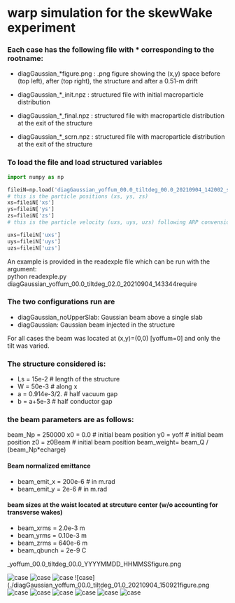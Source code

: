 # warp simulation for the skewWake experiment


### Each case has the following file with * corresponding to the rootname: 

- diagGaussian_*figure.png  :  .png figure showing the (x,y) space 
                              before (top left), after (top right), 
			      the structure and after a 0.51-m drift
			      
- diagGaussian_*_init.npz      :  structured file with initial macroparticle 
                              distribution			      

- diagGaussian_*_final.npz      : structured file with macroparticle 
                              distribution at the exit of the structure
			      
- diagGaussian_*_scrn.npz      : structured file with macroparticle 
                              distribution at the exit of the structure


### To load the file and load structured variables
```python
import numpy as np

fileiN=np.load('diagGaussian_yoffum_00.0_tiltdeg_00.0_20210904_142002_scrn.npz')
# this is the particle positions (xs, ys, zs)
xs=fileiN['xs']
ys=fileiN['ys']
zs=fileiN['zs']
# this is the particle velocity (uxs, uys, uzs) following ARP convension u_i=c gamma*beta_i or i in[x,y,z]

uxs=fileiN['uxs']
uys=fileiN['uys']
uzs=fileiN['uzs']
```			      
An example is provided in the readexple file which can be run with the argument:  
python readexple.py diagGaussian_yoffum_00.0_tiltdeg_02.0_20210904_143344require 
	     		      
### The two configurations run are

- diagGaussian_noUpperSlab: Gaussian beam above a single slab
- diagGaussian: Gaussian beam injected in the structure

For all cases the beam was located at (x,y)=(0,0) [yoffum=0] and only the tilt was varied. 

### The structure considered is:
- Ls  =  15e-2     # length of the structure
- W   =  50e-3     # along x
- a   =  0.914e-3/2.    # half vacuum gap
- b   =  a+5e-3    # half conductor gap 


### the beam parameters are as follows:

beam_Np    = 250000
x0         = 0.0  # initial beam position 
y0         = yoff  # initial beam position 
z0         = z0Beam # initial beam position 
beam_weight= beam_Q / (beam_Np*echarge)


#### Beam normalized emittance
- beam_emit_x = 200e-6  # in m.rad
- beam_emit_y = 2e-6    # in m.rad

#### beam sizes at the waist located at strcuture center (w/o accounting for transverse wakes)
- beam_xrms   = 2.0e-3 m 
- beam_yrms   = 0.10e-3 m 
- beam_zrms   = 640e-6 m 
- beam_qbunch = 2e-9 C

_yoffum_00.0_tiltdeg_00.0_YYYYMMDD_HHMMSSfigure.png

![case](./diagGaussian_noUpperSlab_yoffum_00.0_tiltdeg_00.0_20210904_160729figure.png)
![case](./diagGaussian_yoffum_00.0_tiltdeg_00.0_20210904_142002figure.png)
![case](./diagGaussian_noUpperSlab_yoffum_00.0_tiltdeg_01.0_20210904_162156figure.png)
![case](./diagGaussian_yoffum_00.0_tiltdeg_01.0_20210904_150921figure.png
![case](./diagGaussian_noUpperSlab_yoffum_00.0_tiltdeg_02.0_20210904_163601figure.png)
![case](./diagGaussian_yoffum_00.0_tiltdeg_02.0_20210904_143344figure.png)
![case](./diagGaussian_noUpperSlab_yoffum_00.0_tiltdeg_-1.0_20210904_165001figure.png)
![case](./diagGaussian_yoffum_00.0_tiltdeg_-1.0_20210904_153944figure.png)
![case](./diagGaussian_noUpperSlab_yoffum_00.0_tiltdeg_-2.0_20210904_170359figure.png)
![case](./diagGaussian_yoffum_00.0_tiltdeg_-2.0_20210904_152611figure.png)
 
